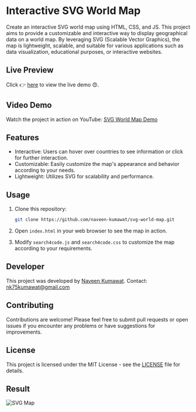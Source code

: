 # Interactive SVG World Map 

Create an interactive SVG world map using HTML, CSS, and JS. This project aims to provide a customizable and interactive way to display geographical data on a world map. By leveraging SVG (Scalable Vector Graphics), the map is lightweight, scalable, and suitable for various applications such as data visualization, educational purposes, or interactive websites.

## Live Preview
Click 👉 [here](https://naveen-kumawat.github.io/svg-world-map/) to view the live demo 😍.

## Video Demo
Watch the project in action on YouTube: [SVG World Map Demo](https://www.youtube.com/watch?v=your_video_id)

## Features
- Interactive: Users can hover over countries to see information or click for further interaction.
- Customizable: Easily customize the map's appearance and behavior according to your needs.
- Lightweight: Utilizes SVG for scalability and performance.

## Usage
1. Clone this repository:
    ```bash
    git clone https://github.com/naveen-kumawat/svg-world-map.git
    ```

2. Open `index.html` in your web browser to see the map in action.

3. Modify `search4code.js` and `search4code.css` to customize the map according to your requirements.

## Developer
This project was developed by [Naveen Kumawat](https://github.com/naveen-kumawat).
Contact: [nk75kumawat@gmail.com](mailto:nk75kumawat@gmail.com)

## Contributing
Contributions are welcome! Please feel free to submit pull requests or open issues if you encounter any problems or have suggestions for improvements.

## License
This project is licensed under the MIT License - see the [LICENSE](LICENSE) file for details.

## Result
![SVG Map](https://github.com/naveen-kumawat/svg-world-map/assets/63699592/7f5fd329-73e2-4998-bc99-1acd9228f4bb)

